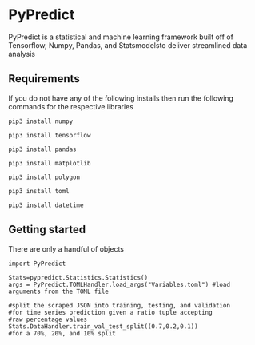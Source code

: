# PyPredict
PyPredict is a statistical and machine learning framework built off of Tensorflow, Numpy, Pandas, and Statsmodelsto deliver streamlined data analysis

## Requirements 
If you do not have any of the following installs then run the following commands for the respective libraries

`pip3 install numpy`

`pip3 install tensorflow`

`pip3 install pandas`

`pip3 install matplotlib`

`pip3 install polygon`

`pip3 install toml`

`pip3 install datetime`

## Getting started
There are only a handful of objects 
```
import PyPredict

Stats=pypredict.Statistics.Statistics()
args = PyPredict.TOMLHandler.load_args("Variables.toml") #load arguments from the TOML file

#split the scraped JSON into training, testing, and validation
#for time series prediction given a ratio tuple accepting
#raw percentage values
Stats.DataHandler.train_val_test_split((0.7,0.2,0.1))
#for a 70%, 20%, and 10% split
```
